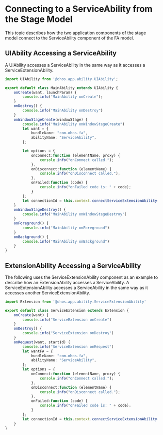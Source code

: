 # Connecting to a ServiceAbility from the Stage Model


This topic describes how the two application components of the stage model connect to the ServiceAbility component of the FA model.


## UIAbility Accessing a ServiceAbility

A UIAbility accesses a ServiceAbility in the same way as it accesses a ServiceExtensionAbility.


```ts
import UIAbility from '@ohos.app.ability.UIAbility';

export default class MainAbility extends UIAbility {
    onCreate(want, launchParam) {
        console.info("MainAbility onCreate");
    }
    onDestroy() {
        console.info("MainAbility onDestroy")
    }
    onWindowStageCreate(windowStage) {
        console.info("MainAbility onWindowStageCreate")
        let want = {
            bundleName: "com.ohos.fa",
            abilityName: "ServiceAbility",
        };

        let options = {
            onConnect:function (elementName, proxy) {
                console.info("onConnect called.");
            },
            onDisconnect:function (elementName) {
                console.info("onDisconnect called.");
            },
            onFailed:function (code) {
                console.info("onFailed code is: " + code);
            }
        };
        let connectionId = this.context.connectServiceExtensionAbility(want, options);
    }
    onWindowStageDestroy() {
        console.info("MainAbility onWindowStageDestroy")
    }
    onForeground() {
        console.info("MainAbility onForeground")
    }
    onBackground() {
        console.info("MainAbility onBackground")
    }
}
```


## ExtensionAbility Accessing a ServiceAbility

The following uses the ServiceExtensionAbility component as an example to describe how an ExtensionAbility accesses a ServiceAbility. A ServiceExtensionAbility accesses a ServiceAbility in the same way as it accesses another ServiceExtensionAbility.


```ts
import Extension from '@ohos.app.ability.ServiceExtensionAbility'

export default class ServiceExtension extends Extension {
    onCreate(want) {
        console.info("ServiceExtension onCreate")
    }
    onDestroy() {
        console.info("ServiceExtension onDestroy")
    }
    onRequest(want, startId) {
        console.info("ServiceExtension onRequest")
        let wantFA = {
            bundleName: "com.ohos.fa",
            abilityName: "ServiceAbility",
        };
        let options = {
            onConnect:function (elementName, proxy) {
                console.info("onConnect called.");
            },
            onDisconnect:function (elementName) {
                console.info("onDisconnect called.");
            },
            onFailed:function (code) {
                console.info("onFailed code is: " + code);
            }
        };
        let connectionId = this.context.connectServiceExtensionAbility(wantFA, options);
    }
}
```

